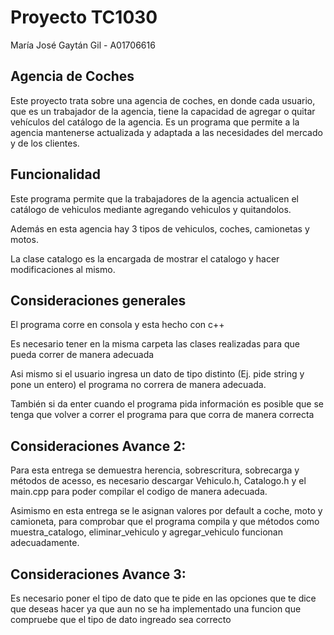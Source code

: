 # Proyecto TC1030

María José Gaytán Gil - A01706616

## Agencia de Coches
Este proyecto trata sobre una agencia de coches, en donde cada usuario, que es un trabajador de la agencia, tiene la capacidad de agregar o quitar vehículos del catálogo de la agencia. Es un programa que permite a la agencia mantenerse actualizada y adaptada a las necesidades del mercado y de los clientes.


## Funcionalidad
Este programa permite que la trabajadores de la agencia actualicen el catálogo de vehiculos mediante agregando vehiculos y quitandolos.

Además en esta agencia hay 3 tipos de vehiculos, coches, camionetas y motos.

La clase catalogo es la encargada de mostrar el catalogo y hacer modificaciones al mismo.

## Consideraciones generales
El programa corre en consola y esta hecho con c++

Es necesario tener en la misma carpeta las clases realizadas para que pueda correr de manera adecuada

Asi mismo si el usuario ingresa un dato de tipo distinto (Ej. pide string y pone un entero) el programa no correra de manera adecuada.

También si da enter cuando el programa pida información es posible que se tenga que volver a correr el programa para que corra de manera correcta

## Consideraciones Avance 2:
Para esta entrega se demuestra herencia, sobrescritura, sobrecarga y métodos de acesso, es necesario descargar Vehiculo.h, Catalogo.h y el main.cpp para poder compilar el codigo de manera adecuada.

Asimismo en esta entrega se le asignan valores por default a coche, moto y camioneta, para comprobar que el programa compila y que métodos como muestra_catalogo, eliminar_vehiculo y agregar_vehiculo funcionan adecuadamente.

## Consideraciones Avance 3:
Es necesario poner el tipo de dato que te pide en las opciones que te dice que deseas hacer ya que aun no se ha implementado una funcion que compruebe que el tipo de dato ingreado sea correcto
